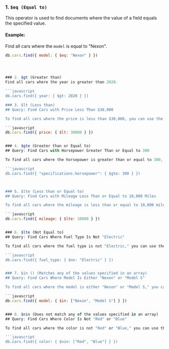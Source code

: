 ### 1. `$eq (Equal to)`

This operator is used to find documents where the value of a field equals the specified value.

#### Example:

Find all cars where the `model` is equal to "Nexon".

```javascript
db.cars.find({ model: { $eq: "Nexon" } })




### 2. $gt (Greater than)
Find all cars where the year is greater than 2020.

```javascript
db.cars.find({ year: { $gt: 2020 } })

### 3. $lt (Less than)
## Query: Find Cars with Price Less Than $30,000

To find all cars where the price is less than $30,000, you can use the following MongoDB query:

```javascript
db.cars.find({ price: { $lt: 30000 } })


### 4. $gte (Greater than or Equal to)
## Query: Find Cars with Horsepower Greater Than or Equal to 300

To find all cars where the horsepower is greater than or equal to 300, you can use the following MongoDB query:

```javascript
db.cars.find({ "specifications.horsepower": { $gte: 300 } })



### 5. $lte (Less than or Equal to)
## Query: Find Cars with Mileage Less Than or Equal to 10,000 Miles

To find all cars where the mileage is less than or equal to 10,000 miles, you can use the following MongoDB query:

```javascript
db.cars.find({ mileage: { $lte: 10000 } })


### 6. $lte (Not Equal to)
## Query: Find Cars Where Fuel Type Is Not "Electric"

To find all cars where the fuel type is not "Electric," you can use the following MongoDB query:

```javascript
db.cars.find({ fuel_type: { $ne: "Electric" } })


### 7. $in () (Matches any of the values specified in an array)
## Query: Find Cars Where Model Is Either "Nexon" or "Model S"

To find all cars where the model is either "Nexon" or "Model S," you can use the following MongoDB query:

```javascript
db.cars.find({ model: { $in: ["Nexon", "Model S"] } })


### 8. $nin (Does not match any of the values specified in an array)
## Query: Find Cars Where Color Is Not "Red" or "Blue"

To find all cars where the color is not "Red" or "Blue," you can use the following MongoDB query:

```javascript
db.cars.find({ color: { $nin: ["Red", "Blue"] } })